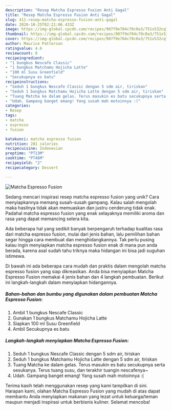 ```yaml
---
description: "Resep Matcha Espresso Fusion Anti Gagal"
title: "Resep Matcha Espresso Fusion Anti Gagal"
slug: 411-resep-matcha-espresso-fusion-anti-gagal
date: 2020-10-25T02:21:06.433Z
image: https://img-global.cpcdn.com/recipes/907f9e704c70c0a3/751x532cq70/matcha-espresso-fusion-foto-resep-utama.jpg
thumbnail: https://img-global.cpcdn.com/recipes/907f9e704c70c0a3/751x532cq70/matcha-espresso-fusion-foto-resep-utama.jpg
cover: https://img-global.cpcdn.com/recipes/907f9e704c70c0a3/751x532cq70/matcha-espresso-fusion-foto-resep-utama.jpg
author: Maurice Patterson
ratingvalue: 4.6
reviewcount: 8
recipeingredient:
- "1 bungkus Nescafe Classic"
- "1 bungkus Matchamu Hojicha Latte"
- "100 ml Susu Greenfield"
- "Secukupnya es batu"
recipeinstructions:
- "Seduh 1 bungkus Nescafe Classic dengan 5 sdm air, tiriskan"
- "Seduh 1 bungkus Matchamu Hojicha Latte dengan 5 sdm air, tiriskan"
- "Tuang Matcha ke dalam gelas. Terus masukin es batu secukupnya serta sesukanya. Terus tuang susu, dan terakhir tuangin nescafenya~"
- "Udah. Gampang banget emang! Yang susah mah motoinnya :("
categories:
- Resep
tags:
- matcha
- espresso
- fusion

katakunci: matcha espresso fusion 
nutrition: 281 calories
recipecuisine: Indonesian
preptime: "PT13M"
cooktime: "PT46M"
recipeyield: "2"
recipecategory: Dessert

---
```



![Matcha Espresso Fusion](https://img-global.cpcdn.com/recipes/907f9e704c70c0a3/751x532cq70/matcha-espresso-fusion-foto-resep-utama.jpg)

Sedang mencari inspirasi resep matcha espresso fusion yang unik? Cara menyiapkannya memang susah-susah gampang. Kalau salah mengolah maka hasilnya tidak akan memuaskan dan justru cenderung tidak enak. Padahal matcha espresso fusion yang enak selayaknya memiliki aroma dan rasa yang dapat memancing selera kita.



Ada beberapa hal yang sedikit banyak berpengaruh terhadap kualitas rasa dari matcha espresso fusion, mulai dari jenis bahan, lalu pemilihan bahan segar hingga cara membuat dan menghidangkannya. Tak perlu pusing kalau ingin menyiapkan matcha espresso fusion enak di mana pun anda berada, karena asal sudah tahu triknya maka hidangan ini bisa jadi suguhan istimewa.


Di bawah ini ada beberapa cara mudah dan praktis dalam mengolah matcha espresso fusion yang siap dikreasikan. Anda bisa menyiapkan Matcha Espresso Fusion memakai 4 jenis bahan dan 4 langkah pembuatan. Berikut ini langkah-langkah dalam menyiapkan hidangannya.

<!--inarticleads1-->

##### Bahan-bahan dan bumbu yang digunakan dalam pembuatan Matcha Espresso Fusion:

1. Ambil 1 bungkus Nescafe Classic
1. Gunakan 1 bungkus Matchamu Hojicha Latte
1. Siapkan 100 ml Susu Greenfield
1. Ambil Secukupnya es batu




<!--inarticleads2-->

##### Langkah-langkah menyiapkan Matcha Espresso Fusion:

1. Seduh 1 bungkus Nescafe Classic dengan 5 sdm air, tiriskan
1. Seduh 1 bungkus Matchamu Hojicha Latte dengan 5 sdm air, tiriskan
1. Tuang Matcha ke dalam gelas. Terus masukin es batu secukupnya serta sesukanya. Terus tuang susu, dan terakhir tuangin nescafenya~
1. Udah. Gampang banget emang! Yang susah mah motoinnya :(




Terima kasih telah menggunakan resep yang kami tampilkan di sini. Harapan kami, olahan Matcha Espresso Fusion yang mudah di atas dapat membantu Anda menyiapkan makanan yang lezat untuk keluarga/teman maupun menjadi inspirasi untuk berbisnis kuliner. Selamat mencoba!
